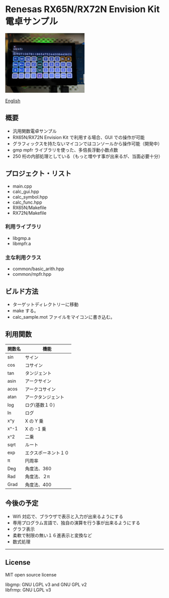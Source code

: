 Renesas RX65N/RX72N Envision Kit 電卓サンプル
=========

<img src="../docs/calc_sample.jpg" width="50%">

[English](README.md)
   
## 概要

 - 汎用関数電卓サンプル
 - RX65N/RX72N Envision Kit で利用する場合、GUI での操作が可能
 - グラフィックスを持たないマイコンではコンソールから操作可能（開発中）
 - gmp mpfr ライブラリを使った、多倍長浮動小数点数
 - 250 桁の内部処理としている（もっと増やす事が出来るが、当面必要十分）
    
## プロジェクト・リスト

 - main.cpp
 - calc_gui.hpp
 - calc_symbol.hpp
 - calc_func.hpp
 - RX65N/Makefile
 - RX72N/Makefile
   
### 利用ライブラリ

 - libgmp.a
 - libmpfr.a

### 主な利用クラス

 - common/basic_arith.hpp
 - common/mpfr.hpp
   
## ビルド方法

 - ターゲットディレクトリーに移動
 - make する。
 - calc_sample.mot ファイルをマイコンに書き込む。

## 利用関数

|関数名|機能|
|---|-------|
|sin|サイン|
|cos|コサイン|
|tan|タンジェント|
|asin|アークサイン|
|acos|アークコサイン|
|atan|アークタンジェント|
|log|ログ(基数１０)|
|ln|ログ|
|x^y|X の Y 乗|
|x^-1|X の -1 乗|
|x^2|二乗|
|sqrt|ルート|
|exp|エクスポーネント１０|
|π|円周率|
|Deg|角度法、360|
|Rad|角度法、２π|
|Grad|角度法、400|

## 今後の予定

- Wifi 対応で、ブラウザで表示と入力が出来るようにする
- 専用プログラム言語で、独自の演算を行う事が出来るようにする
- グラフ表示
- 柔軟で制限の無い１６進表示と変換など
- 数式処理

-----
   
License
----
   
MIT open source license   

libgmp:  GNU LGPL v3 and GNU GPL v2   
libfrmp: GNU LGPL v3   
